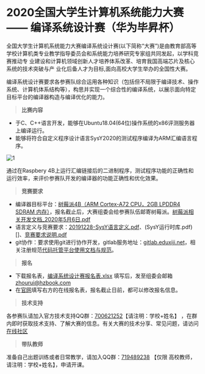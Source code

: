 # 2020全国大学生计算机系统能力大赛 —— 编译系统设计赛（华为毕昇杯）

全国大学生计算机系统能力大赛编译系统设计赛(以下简称“大赛”)是由教育部高等 学校计算机类专业教学指导委员会和系统能力培养研究专家组共同发起，以学科竞赛推动专 业建设和计算机领域创新人才培养体系改革、培育我国高端芯片及核心系统的技术突破与产 业化后备人才为目标,面向高校大学生举办的全国性大赛。  

编译系统设计赛要求各参赛队综合运用各种知识（包括但不局限于编译技术、操作系统、计算机体系结构等），构思并实现一个综合性的编译系统，以展示面向特定目标平台的编译器构造与编译优化的能力。  


> **比赛内容**  
+ 于C、C++语言开发，能够在Ubuntu18.04(64位)操作系统的x86评测服务器上编译运行。  
+ 能够将符合自定义程序设计语言SysY2020的测试程序编译为ARM汇编语言程序。

![1](https://course.educg.net/userfiles/image/2020/1588782172622055994.png)

通过在Raspbery 4B上运行汇编链接后的二进制程序，测试程序功能的正确性和运行效率，来评价参赛队开发的编译器的功能正确性和优化效果。



> **竞赛要求**  
+ 编译器目标平台：[树莓派4B（ARM Cortex-A72 CPU，2GB LPDDR4 SDRAM 内存）](https://www.raspberrypi.org/)，报名截止后，大赛组委会给参赛队伍邮寄树莓派。[树莓派相关开发文档_2020年5月6日.pdf](https://gitlab.eduxiji.net/nscscc/docs/-/blob/master/树莓派相关开发文档.pdf)  
+ 语言定义与竞赛要求：[20191228-SysY语言定义.pdf](https://gitlab.eduxiji.net/nscscc/docs/-/blob/master/SysY语言定义.pdf)、(SysY运行时库.pdf)[]、[竞赛要求说明.pdf](https://gitlab.eduxiji.net/nscscc/docs/-/blob/master/竞赛要求说明.pdf)  
+ git协作：要求使用git进行协作开发，gitlab服务地址：[gitlab.eduxiji.net](https://gitlab.eduxiji.net/)，相关注册规范[代码托管平台使用文档与规范](https://gitlab.eduxiji.net/nscscc/docs/-/blob/master/代码托管平台使用文档与规范.pdf)。  


> **报名**  
+ 下载报名表，[编译系统设计赛报名表.xlsx](https://gitlab.eduxiji.net/nscscc/docs/-/blob/master/编译系统设计赛报名表.xlsx) 填写后，发至组委会邮箱<zhourui@hzbook.com>
+ 在[官网](https://course.educg.net/acm/index.jsp)填写右方的在线报名表，报名截止日前，都可以修改报名信息。


> **技术支持**  

各参赛队请加入官方技术支持QQ群：[700621252](https://jq.qq.com/?_wv=1027&k=5v3WzG5)【请注明：学校+姓名】 ，在群内即时获取技术支持、了解大赛的信息。有关大赛的技术分享、常见问题，请访问[在线社区](https://www.eduxiji.net)


> **带队教师**  

准备自己出题训练或者日常教学，请加入QQ群：[719489238](https://jq.qq.com/?_wv=1027&k=5uzGtjU) 【仅限 高校教师，请注明：学校+姓名】，申请开课。

